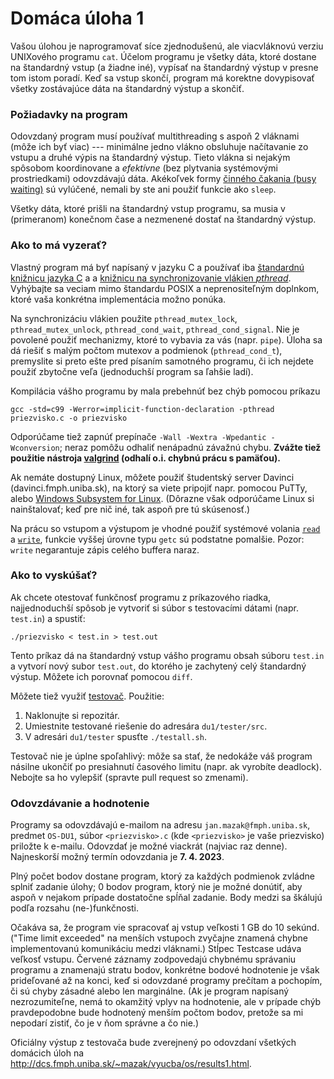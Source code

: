 # Domáca úloha 1

Vašou úlohou je naprogramovať síce zjednodušenú, ale viacvláknovú verziu UNIXového programu `cat`. Účelom programu je všetky dáta, ktoré dostane na štandardný vstup (a žiadne iné), vypísať na štandardný výstup v presne tom istom poradí. Keď sa vstup skončí, program má korektne dovypisovať všetky zostávajúce dáta na štandardný výstup a skončiť.


### Požiadavky na program

Odovzdaný program musí používať multithreading s aspoň 2 vláknami (môže ich byť viac) --- minimálne jedno vlákno obsluhuje načítavanie zo vstupu a druhé výpis na štandardný výstup. Tieto vlákna si nejakým spôsobom koordinovane a _efektívne_ (bez plytvania systémovými prostriedkami) odovzdávajú dáta. Akékoľvek formy [činného čakania (busy waiting)](https://josephmate.github.io/2016-02-04-how-to-avoid-busy-waiting/) sú vylúčené, nemali by ste ani použiť funkcie ako `sleep`. 

Všetky dáta, ktoré prišli na štandardný vstup programu, sa musia v (primeranom) konečnom čase a nezmenené dostať na štandardný výstup.


### Ako to má vyzerať?

Vlastný program má byť napísaný v jazyku C a používať iba [štandardnú knižnicu jazyka C](https://en.wikipedia.org/wiki/C_standard_library) a a [knižnicu na synchronizovanie vlákien _pthread_](pthread.md). Vyhýbajte sa veciam mimo štandardu POSIX a neprenositeľným doplnkom, ktoré vaša konkrétna implementácia možno ponúka.

Na synchronizáciu vlákien použite `pthread_mutex_lock`, `pthread_mutex_unlock`, `pthread_cond_wait`, `pthread_cond_signal`. Nie je povolené použiť mechanizmy, ktoré to vybavia za vás (napr. `pipe`). Úloha sa dá riešiť s malým počtom mutexov a podmienok (`pthread_cond_t`), premyslite si preto ešte pred písaním samotného programu, či ich nejdete použiť zbytočne veľa (jednoduchší program sa ľahšie ladí).

Kompilácia vášho programu by mala prebehnúť bez chýb pomocou príkazu

    gcc -std=c99 -Werror=implicit-function-declaration -pthread priezvisko.c -o priezvisko

Odporúčame tiež zapnúť prepínače `-Wall -Wextra -Wpedantic -Wconversion`; neraz pomôžu odhaliť nenápadnú závažnú chybu. **Zvážte tiež použitie nástroja [valgrind](https://valgrind.org/) (odhalí o.i. chybnú prácu s pamäťou).**

Ak nemáte dostupný Linux, môžete použiť študentský server Davinci (davinci.fmph.uniba.sk), na ktorý sa viete pripojiť napr. pomocou PuTTy, alebo [Windows Subsystem for Linux](https://docs.microsoft.com/en-us/windows/wsl/about). (Dôrazne však odporúčame Linux si nainštalovať; keď pre nič iné, tak aspoň pre tú skúsenosť.)

Na prácu so vstupom a výstupom je vhodné použiť systémové volania [`read`](http://man7.org/linux/man-pages/man2/read.2.html) a [`write`](http://man7.org/linux/man-pages/man2/write.2.html), funkcie vyššej úrovne typu `getc` sú podstatne pomalšie. Pozor: `write` negarantuje zápis celého buffera naraz.


### Ako to vyskúšať?

Ak chcete otestovať funkčnosť programu z príkazového riadka, najjednoduchší spôsob je vytvoriť si súbor s testovacími dátami (napr. `test.in`) a spustiť:

    ./priezvisko < test.in > test.out

Tento príkaz dá na štandardný vstup vášho programu obsah súboru `test.in` a vytvorí nový subor `test.out`, do ktorého je zachytený celý štandardný výstup. Môžete ich porovnať pomocou `diff`.

Môžete tiež využiť [testovač](tester). Použitie:
1. Naklonujte si repozitár.
2. Umiestnite testované riešenie do adresára `du1/tester/src`.
3. V adresári `du1/tester` spusťte `./testall.sh`.

Testovač nie je úplne spoľahlivý: môže sa stať, že nedokáže váš program násilne ukončiť po presiahnutí časového limitu (napr. ak vyrobíte deadlock). Nebojte sa ho vylepšiť (spravte pull request so zmenami).


### Odovzdávanie a hodnotenie

Programy sa odovzdávajú e-mailom na adresu `jan.mazak@fmph.uniba.sk`, predmet `OS-DU1`, súbor `<priezvisko>.c` (kde `<priezvisko>` je vaše priezvisko) priložte k e-mailu. Odovzdať je možné viackrát (najviac raz denne). Najneskorší možný termín odovzdania je **7. 4. 2023**.

Plný počet bodov dostane program, ktorý za každých podmienok zvládne splniť zadanie úlohy; 0 bodov program, ktorý nie je možné donútiť, aby aspoň v nejakom prípade dostatočne spĺňal zadanie. Body medzi sa škálujú podľa rozsahu (ne-)funkčnosti.

Očakáva sa, že program vie spracovať aj vstup veľkosti 1 GB do 10 sekúnd. ("Time limit exceeded" na menších vstupoch zvyčajne znamená chybne implementovanú komunikáciu medzi vláknami.) Stĺpec Testcase udáva veľkosť vstupu. Červené záznamy zodpovedajú chybnému správaniu programu a znamenajú stratu bodov, konkrétne bodové hodnotenie je však prideľované až na konci, keď si odovzdané programy prečítam a pochopím, či sú chyby zásadné alebo len marginálne. (Ak je program napísaný nezrozumiteľne, nemá to okamžitý vplyv na hodnotenie, ale v prípade chýb pravdepodobne bude hodnotený menším počtom bodov, pretože sa mi nepodarí zistiť, čo je v ňom správne a čo nie.)

Oficiálny výstup z testovača bude zverejnený po odovzdaní všetkých domácich úloh na http://dcs.fmph.uniba.sk/~mazak/vyucba/os/results1.html.

